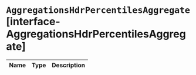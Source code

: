 # `AggregationsHdrPercentilesAggregate` [interface-AggregationsHdrPercentilesAggregate]

| Name | Type | Description |
| - | - | - |
